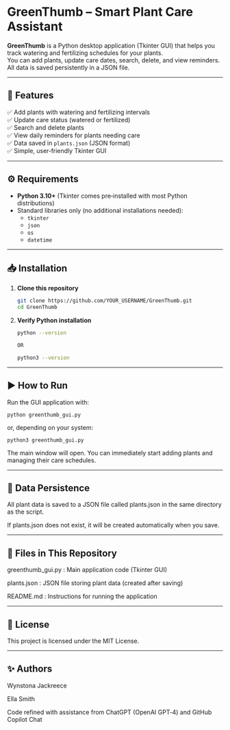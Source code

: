 # GreenThumb – Smart Plant Care Assistant

**GreenThumb** is a Python desktop application (Tkinter GUI) that helps you track watering and fertilizing schedules for your plants.  
You can add plants, update care dates, search, delete, and view reminders.  
All data is saved persistently in a JSON file.

---

## 🌱 Features

✅ Add plants with watering and fertilizing intervals  
✅ Update care status (watered or fertilized)  
✅ Search and delete plants  
✅ View daily reminders for plants needing care  
✅ Data saved in `plants.json` (JSON format)  
✅ Simple, user‑friendly Tkinter GUI  

---

## ⚙️ Requirements

- **Python 3.10+** (Tkinter comes pre‑installed with most Python distributions)
- Standard libraries only (no additional installations needed):
  - `tkinter`
  - `json`
  - `os`
  - `datetime`

---

## 📥 Installation

1. **Clone this repository**  
   ```bash
   git clone https://github.com/YOUR_USERNAME/GreenThumb.git
   cd GreenThumb

2. **Verify Python installation**
    ```bash
    python --version

    OR

    python3 --version

---

## ▶️ **How to Run**
Run the GUI application with:

    python greenthumb_gui.py

or, depending on your system:

    python3 greenthumb_gui.py

The main window will open.
You can immediately start adding plants and managing their care schedules.

---

## 💾 Data Persistence
All plant data is saved to a JSON file called plants.json in the same directory as the script.

If plants.json does not exist, it will be created automatically when you save.

---

## 📂 Files in This Repository

greenthumb_gui.py : Main application code (Tkinter GUI)

plants.json	: JSON file storing plant data (created after saving)

README.md	: Instructions for running the application

---

## 📜 License
This project is licensed under the MIT License.

---

## ✨ Authors
Wynstona Jackreece

Ella Smith

Code refined with assistance from ChatGPT (OpenAI GPT‑4) and GitHub Copilot Chat
